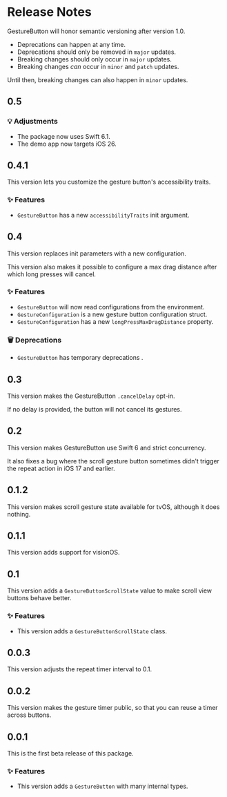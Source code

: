 # Release Notes

GestureButton will honor semantic versioning after version 1.0.

* Deprecations can happen at any time.
* Deprecations should only be removed in `major` updates.
* Breaking changes should only occur in `major` updates.
* Breaking changes *can* occur in `minor` and `patch` updates.

Until then, breaking changes can also happen in `minor` updates.


## 0.5

### 💡 Adjustments

* The package now uses Swift 6.1. 
* The demo app now targets iOS 26.



## 0.4.1

This version lets you customize the gesture button's accessibility traits.

### ✨ Features

* `GestureButton` has a new `accessibilityTraits` init argument.



## 0.4

This version replaces init parameters with a new configuration.

This version also makes it possible to configure a max drag distance after which long presses will cancel.

### ✨ Features

* `GestureButton` will now read configurations from the environment.
* `GestureConfiguration` is a new gesture button configuration struct.
* `GestureConfiguration` has a new `longPressMaxDragDistance` property.

### 🗑️ Deprecations

* `GestureButton` has temporary deprecations .



## 0.3

This version makes the GestureButton `.cancelDelay` opt-in.

If no delay is provided, the button will not cancel its gestures.



## 0.2

This version makes GestureButton use Swift 6 and strict concurrency.

It also fixes a bug where the scroll gesture button sometimes didn't trigger the repeat action in iOS 17 and earlier.  



## 0.1.2

This version makes scroll gesture state available for tvOS, although it does nothing.



## 0.1.1

This version adds support for visionOS.



## 0.1

This version adds a `GestureButtonScrollState` value to make scroll view buttons behave better.

### ✨ Features

* This version adds a `GestureButtonScrollState` class.



## 0.0.3

This version adjusts the repeat timer interval to 0.1.



## 0.0.2

This version makes the gesture timer public, so that you can reuse a timer across buttons.



## 0.0.1

This is the first beta release of this package.

### ✨ Features

* This version adds a `GestureButton` with many internal types.
